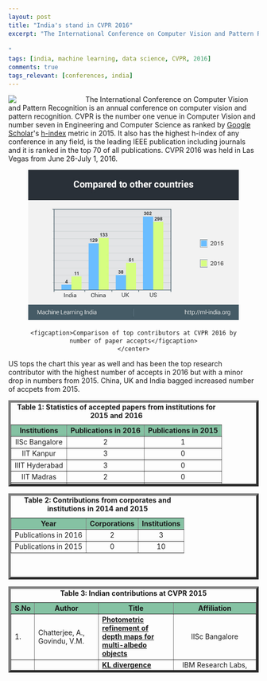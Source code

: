```yaml
---
layout: post
title: "India's stand in CVPR 2016"
excerpt: "The International Conference on Computer Vision and Pattern Recognition is an annual conference on computer vision and pattern recognition. CVPR is the number one venue in Computer Vision and number seven in Engineering and Computer Science. It also has the highest h-index of any conference in any field, is the leading IEEE publications including journals, and it is ranked in the top 70 of all publications.

"
tags: [india, machine learning, data science, CVPR, 2016]
comments: true
tags_relevant: [conferences, india]
---
```


<img src="http://i66.tinypic.com/np3ksx.jpg" align='left' style="margin-right:4px;width:30%">The International Conference on Computer Vision and Pattern Recognition is an annual conference on computer vision and pattern recognition. CVPR is the number one venue in Computer Vision and number seven in Engineering and Computer Science as ranked by [Google Scholar](https://en.wikipedia.org/wiki/Google_Scholar)'s [h-index](https://en.wikipedia.org/wiki/H-index) metric in 2015. It also has the highest h-index of any conference in any field, is the leading IEEE publication including journals and it is ranked in the top 70 of all publications. CVPR 2016 was held in Las Vegas from June 26-July 1, 2016.
<figure><center>
    <a href="/images/cvpr16.jpg"><img src="/images/cvpr16.jpg"></a>
    
    <figcaption>Comparison of top contributors at CVPR 2016 by number of paper accepts</figcaption>
    </center>
</figure>
US tops the chart this year as well and has been the top research contributor with the highest number of accepts in 2016 but with a minor drop in numbers from 2015. China, UK and India bagged increased number of accpets from 2015.

<table style="height: 173px;" border="5&quot;;" align="center"><caption><center><b>Table 1: Statistics of accepted papers from institutions for 2015 and 2016</b></center></caption>
<thead>
<tbody>
<tr bgcolor="#85C2A3">
<td><center><strong>Institutions</strong></center></td>
<td><center><strong>Publications in 2016</strong></center></td>
<td><center><strong>Publications in 2015</strong></center></td>
</tr>
<tr>
<td><center>IISc Bangalore</center></td>
<td><center>2</center></td>
<td><center>1</center></td>
</tr>
<tr>
<td><center>IIT Kanpur</center></td>
<td><center>3</center></td>
<td><center>0</center></td>
</tr>
<tr>
<td><center>IIIT Hyderabad</center></td>
<td><center>3</center></td>
<td><center>0</center></td>
</tr>
<tr>
<td><center>IIT Madras</center></td>
<td><center>2</center></td>
<td><center>0</center></td>
</tr>

<tr>
<td><center>IIIT-Delhi</center></td>
<td><center>1</center></td>
<td><center>1</center></td>
</tr>
</tbody>
</table>
<table style="height: 173px;" border="5&quot;;" align="center"><caption><center><b>Table 2: Contributions from corporates and institutions in 2014 and 2015</b></center></caption>
<tbody>
<tr bgcolor="#85C2A3">
<td><center><strong>Year</strong></center></td>
<td><center><strong>Corporations</strong></center></td>
<td><center><strong>Institutions</strong></center></td>
</tr>
<tr>
<td><center>Publications in 2016</center></td>
<td><center>2</center></td>
<td><center>3</center></td>
</tr>
<tr>
<td><center>Publications in 2015</center></td>
<td><center>0</center></td>
<td><center>10</center></td>
</tr>
</tbody>
</table>
<table style="height: 173px;" border="5&quot;;" align="center"><caption><center><b>Table 3: Indian contributions at CVPR 2015</b></center></caption>
<tbody>
<tr bgcolor="#85C2A3">
<td><b>S.No</b></td>
<td><center><b>Author</b></center></td>
<td><center><b>Title</b></center></td>
<td><center><b>Affiliation</b></center></td>
</tr>
<tr>
<td>1.</td>
<td>Chatterjee, A., Govindu, V.M.
</td>
<td><a href="http://www.cv-foundation.org/openaccess/content_cvpr_2015/app/1A_102_ext.pdf"><span style="font-weight: 400;"><b>Photometric refinement of depth maps for multi-albedo objects
</b></span></a></td>
<td><center>IISc Bangalore
</center></td>
</tr>
<tr>
<td>2.</td>
<td>Das Gupta, M., Srinivasa, S., Madhukara, J., Antony, M.
</td>
<td><a href="http://www.cv-foundation.org/openaccess/content_cvpr_2015/ext/2A_052_ext.pdf"><span style="font-weight: 400;"><b>KL divergence based agglomerative clustering for automated Vitiligo grading
</b></span></a></td>
<td><center>IBM Research Labs, Bangalore, Ricoh Innovations, Bangalore, India, St. John's Hospital, Bangalore, India
</center></td>
</tr>
<tr>
<td>3.</td>
<td>Poleg, Y., Halperin, T., Arora, C., Peleg, S.
</td>
<td><a href="http://www.cv-foundation.org/openaccess/content_cvpr_2015/ext/3B_035_ext.pdf"><span style="font-weight: 400;"><b>EgoSampling: Fast-forward and stereo for egocentric videos
</b></span></a></td>
<td><center>The Hebrew University, Jerusalem, IIIT-Delhi, India.
</center></td>
</tr>
<tr>
<td>4.</td>
<td>Dixit, M., Chen, S., Gao, D., Rasiwasia, N., Vasconcelos, N.
</td>
<td><a href="http://www.svcl.ucsd.edu/publications/conference/2015/Bag_of_semantics/logFV.pdf"><span style="font-weight: 400;"><b>Scene classification with semantic Fisher vectors
</b></span></a></td>
<td><center>University of California, San Diego, Qualcomm Inc., San Diego, SnapDeal.com, India
</center></td>
</tr>
</tbody>
</table>
